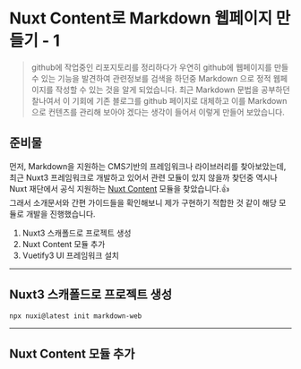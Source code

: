 # Nuxt Content로 Markdown 웹페이지 만들기 - 1
> github에 작업중인 리포지토리를 정리하다가 우연히 github에 웹페이지를 만들 수 있는 기능을 발견하여 관련정보를 검색을 하던중 Markdown 으로 정적 웹페이지를 작성할 수 있는 것을 알게 되었습니다. 최근 Markdown 문법을 공부하던 찰나여서 이 기회에 기존 블로그를 github 페이지로 대체하고 이를 Markdown으로 컨텐츠를 관리해 보아야 겠다는 생각이 들어서 이렇게 만들어 보았습니다. 

## 준비물 
먼저, Markdown을 지원하는 CMS기반의 프레임워크나 라이브러리를 찾아보았는데, 최근 Nuxt3 프레임워크로 개발하고 있어서 관련 모듈이 있지 않을까 찾던중 역시나 Nuxt 재단에서 공식 지원하는 [Nuxt Content](https://content.nuxt.com/) 모듈을 찾았습니다.:+1:   
그래서 소개문서와 간편 가이드들을 확인해보니 제가 구현하기 적합한 것 같이 해당 모듈로 개발을 진행했습니다.   

1. Nuxt3 스캐폴드로 프로젝트 생성
2. Nuxt Content 모듈 추가 
3. Vuetify3 UI 프레임워크 설치 

---
## Nuxt3 스캐폴드로 프로젝트 생성
```shell
npx nuxi@latest init markdown-web
```
---
## Nuxt Content 모듈 추가 
